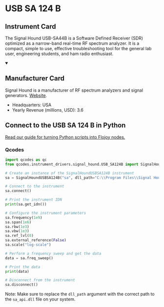 
# USB SA 124 B

## Instrument Card

The Signal Hound USB-SA44B is a Software Defined Receiver (SDR) optimized as a narrow-band real-time RF spectrum analyzer. It is a compact, simple to use, effective troubleshooting tool for the general lab user, engineering students, and ham radio enthusiast.

<details open>
<summary><h2>Manufacturer Card</h2></summary>
Signal Hound is a manufacturer of RF spectrum analyzers and signal generators. <a href=https://signalhound.com/>Website</a>.
<br>
<ul>
  <li>Headquarters: USA</li>
  <li>Yearly Revenue (millions, USD): 3.6</li>
</ul>
</details>

## Connect to the USB SA 124 B in Python

[Read our guide for turning Python scripts into Flojoy nodes.](https://docs.flojoy.ai/custom-nodes/creating-custom-node/)


### Qcodes

```python
import qcodes as qc
from qcodes.instrument_drivers.signal_hound.USB_SA124B import SignalHoundUSBSA124B

# Create an instance of the SignalHoundUSBSA124B instrument
sa = SignalHoundUSBSA124B("sa", dll_path="C:\\Program Files\\Signal Hound\\Spike\\sa_api.dll")

# Connect to the instrument
sa.connect()

# Print the instrument IDN
print(sa.get_idn())

# Configure the instrument parameters
sa.frequency(1e9)
sa.span(1e6)
sa.rbw(1e3)
sa.vbw(1e3)
sa.ref_lvl(0)
sa.external_reference(False)
sa.scale("log-scale")

# Perform a frequency sweep and get the data
data = sa.freq_sweep()

# Print the data
print(data)

# Disconnect from the instrument
sa.disconnect()
```
Note: Make sure to replace the `dll_path` argument with the correct path to the `sa_api.dll` file on your system.

